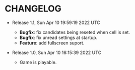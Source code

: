 # CHANGELOG

- Release 1.1, Sun Apr 10 19:59:19 2022 UTC
  - **Bugfix**: fix candidates being reseted when cell is set.
  - **Bugfix**: fix unread settings at startup.
  - **Feature**: add fullscreen suport.

- Release 1.0, Sun Apr 10 16:15:39 2022 UTC
  - Game is playable.

